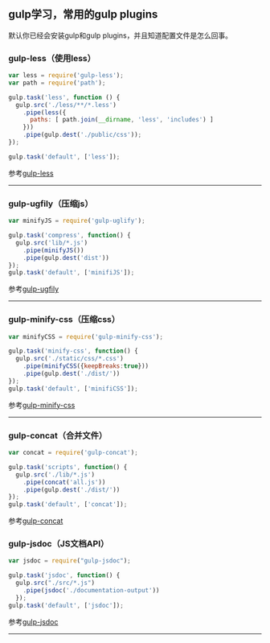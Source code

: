 ## gulp学习，常用的gulp plugins ##
默认你已经会安装gulp和gulp plugins，并且知道配置文件是怎么回事。
### gulp-less（使用less） ###
```js
var less = require('gulp-less');
var path = require('path');

gulp.task('less', function () {
  gulp.src('./less/**/*.less')
    .pipe(less({
      paths: [ path.join(__dirname, 'less', 'includes') ]
    }))
    .pipe(gulp.dest('./public/css'));
});

gulp.task('default', ['less']);
```
参考[gulp-less](https://www.npmjs.org/package/gulp-less)        

------
### gulp-ugfily（压缩js） ###
```js
var minifyJS = require('gulp-uglify');

gulp.task('compress', function() {
  gulp.src('lib/*.js')
    .pipe(minifyJS())
    .pipe(gulp.dest('dist'))
});
gulp.task('default', ['minifiJS']);
```
参考[gulp-ugfily](https://www.npmjs.org/package/gulp-ugfily)    

------
### gulp-minify-css（压缩css） ###
```js
var minifyCSS = require('gulp-minify-css');

gulp.task('minify-css', function() {
  gulp.src('./static/css/*.css')
    .pipe(minifyCSS({keepBreaks:true}))
    .pipe(gulp.dest('./dist/'))
});
gulp.task('default', ['minifiCSS']);
```
参考[gulp-minify-css](https://www.npmjs.org/package/gulp-minify-css)      

------
### gulp-concat（合并文件） ###
```js
var concat = require('gulp-concat');

gulp.task('scripts', function() {
  gulp.src('./lib/*.js')
    .pipe(concat('all.js'))
    .pipe(gulp.dest('./dist/'))
});
gulp.task('default', ['concat']);
```
参考[gulp-concat](https://www.npmjs.org/package/gulp-concat)

### gulp-jsdoc（JS文档API） ###
```js
var jsdoc = require("gulp-jsdoc");

gulp.task('jsdoc', function() {
  gulp.src("./src/*.js")
	.pipe(jsdoc('./documentation-output'))
  });
gulp.task('default', ['jsdoc']);
```
参考[gulp-jsdoc](https://www.npmjs.org/package/gulp-jsdoc)

-------

